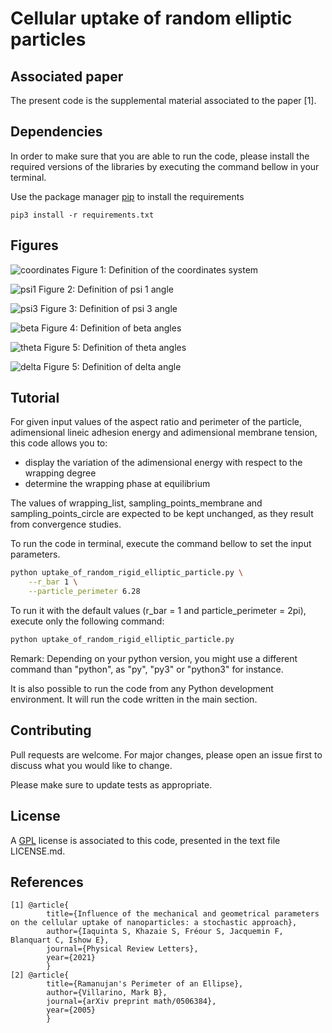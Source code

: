 # Cellular uptake of random elliptic particles

## Associated paper
The present code is the supplemental material associated to the paper [1]. 

## Dependencies
In order to make sure that you are able to run the code, please install the required versions of the libraries by executing the command bellow in your terminal.

Use the package manager [pip](https://pip.pypa.io/en/stable/) to install the requirements

```pip3 install -r requirements.txt```

## Figures

![coordinates](https://github.com/SarahIaquinta/uptake_of_random_rigid_elliptic_particle/blob/main/figures/coordinates.png)
Figure 1: Definition of the coordinates system

![psi1](https://github.com/SarahIaquinta/uptake_of_random_rigid_elliptic_particle/blob/main/figures/psi1_gif.gif)
Figure 2: Definition of psi 1 angle

![psi3](https://github.com/SarahIaquinta/uptake_of_random_rigid_elliptic_particle/blob/main/figures/psi3_gif.gif)
Figure 3: Definition of psi 3 angle

![beta](https://github.com/SarahIaquinta/uptake_of_random_rigid_elliptic_particle/blob/main/figures/beta_angles.png)
Figure 4: Definition of beta angles

![theta](https://github.com/SarahIaquinta/uptake_of_random_rigid_elliptic_particle/blob/main/figures/theta_angles.png)
Figure 5: Definition of theta angles

![delta](https://github.com/SarahIaquinta/uptake_of_random_rigid_elliptic_particle/blob/main/figures/delta_angles.png)
Figure 5: Definition of delta angle

## Tutorial
For given input values of the aspect ratio and perimeter of the particle, adimensional lineic adhesion energy and adimensional membrane tension, this code allows you to:
- display the variation of the adimensional energy with respect to the wrapping degree
- determine the wrapping phase at equilibrium

The values of wrapping_list, sampling_points_membrane and sampling_points_circle are expected to be kept unchanged, as they result from convergence studies. 

To run the code in terminal, execute the command bellow to set the input parameters. 

```sh
python uptake_of_random_rigid_elliptic_particle.py \
    --r_bar 1 \
    --particle_perimeter 6.28 
```

To run it with the default values (r_bar = 1 and particle_perimeter = 2pi), execute only the following command:
```sh
python uptake_of_random_rigid_elliptic_particle.py
```

Remark: Depending on your python version, you might use a different command than "python", as "py", "py3" or "python3" for instance. 

It is also possible to run the code from any Python development environment. It will run the code written in the main section.

## Contributing
Pull requests are welcome. For major changes, please open an issue first to discuss what you would like to change.

Please make sure to update tests as appropriate.

## License
A [GPL](https://tldrlegal.com/license/bsd-3-clause-license-(revised)) license is associated to this code, presented in the text file LICENSE.md.

## References
```
[1] @article{
        title={Influence of the mechanical and geometrical parameters on the cellular uptake of nanoparticles: a stochastic approach},
        author={Iaquinta S, Khazaie S, Fréour S, Jacquemin F, Blanquart C, Ishow E},
        journal={Physical Review Letters},
        year={2021}
        }
[2] @article{
        title={Ramanujan's Perimeter of an Ellipse},
        author={Villarino, Mark B},
        journal={arXiv preprint math/0506384},
        year={2005}
        }
```
